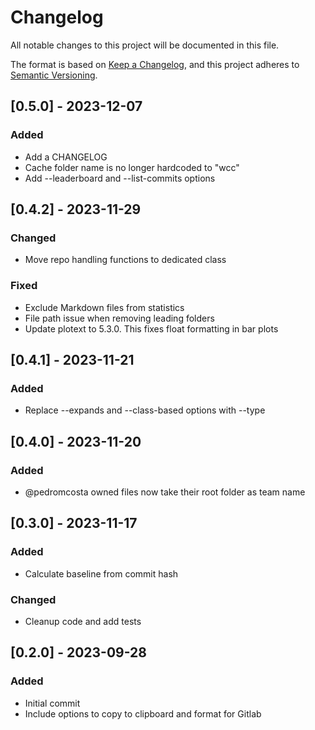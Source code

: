 # Changelog

All notable changes to this project will be documented in this file.

The format is based on [Keep a Changelog](https://keepachangelog.com/en/1.0.0/),
and this project adheres to [Semantic Versioning](https://semver.org/spec/v2.0.0.html).

## [0.5.0] - 2023-12-07

### Added

- Add a CHANGELOG
- Cache folder name is no longer hardcoded to "wcc"
- Add --leaderboard and --list-commits options

## [0.4.2] - 2023-11-29

### Changed

- Move repo handling functions to dedicated class

### Fixed

- Exclude Markdown files from statistics
- File path issue when removing leading folders
- Update plotext to 5.3.0. This fixes float formatting in bar plots

## [0.4.1] - 2023-11-21

### Added

- Replace --expands and --class-based options with --type

## [0.4.0] - 2023-11-20

### Added

- @pedromcosta owned files now take their root folder as team name

## [0.3.0] - 2023-11-17

### Added

- Calculate baseline from commit hash

### Changed

- Cleanup code and add tests

## [0.2.0] - 2023-09-28

### Added

- Initial commit
- Include options to copy to clipboard and format for Gitlab

<!-- generated by git-cliff -->
